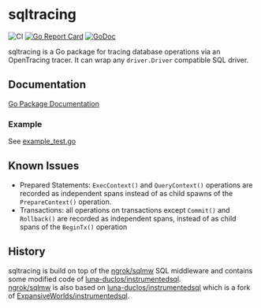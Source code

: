 # sqltracing
![CI](https://github.com/simplesurance/sqltracing/actions/workflows/go.yml/badge.svg)
[![Go Report Card](https://goreportcard.com/badge/github.com/simplesurance/sqltracing)](https://goreportcard.com/report/github.com/simplesurance/sqltracing)
[![GoDoc](https://img.shields.io/badge/godoc-reference-blue.svg)](https://pkg.go.dev/github.com/simplesurance/sqltracing)

sqltracing is a Go package for tracing database operations via an OpenTracing
tracer.
It can wrap any `driver.Driver` compatible SQL driver.


## Documentation

[Go Package Documentation](https://pkg.go.dev/github.com/simplesurance/sqltracing)

### Example

See [example_test.go](example_test.go)

## Known Issues

- Prepared Statements: `ExecContext()` and `QueryContext()` operations are
  recorded as independent spans instead of as child spawns of the
  `PrepareContext()` operation.
- Transactions: all operations on transactions except `Commit()` and
  `Rollback()` are recorded as independent spans, instead of as child spans of
  the `BeginTx()` operation

## History

sqltracing is build on top of the [ngrok/sqlmw](https://github.com/ngrok/sqlmw)
SQL middleware and contains some modified code of
[luna-duclos/instrumentedsql](https://github.com/luna-duclos/instrumentedsql).
\
[ngrok/sqlmw](https://github.com/ngrok/sqlmw) is also based on
[luna-duclos/instrumentedsql](https://github.com/luna-duclos/instrumentedsql)
which is a fork of
[ExpansiveWorlds/instrumentedsql](https://github.com/ExpansiveWorlds/instrumentedsql).
